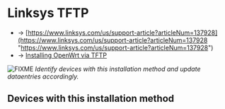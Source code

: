 # Linksys TFTP

- → [https://www.linksys.com/us/support-article?articleNum=137928](https://www.linksys.com/us/support-article?articleNum=137928 "https://www.linksys.com/us/support-article?articleNum=137928")
- → [Installing OpenWrt via TFTP](/docs/guide-user/installation/generic.flashing.tftp "docs:guide-user:installation:generic.flashing.tftp")

![FIXME](/lib/images/smileys/fixme.svg) *Identify devices with this installation method and update dataentries accordingly.*

## Devices with this installation method
